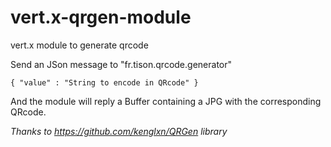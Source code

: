 vert.x-qrgen-module
===================

vert.x module to generate qrcode

Send an JSon message to "fr.tison.qrcode.generator"

```
{ "value" : "String to encode in QRcode" }
```

And the module will reply a Buffer containing a JPG with the corresponding QRcode.

*Thanks to https://github.com/kenglxn/QRGen library*